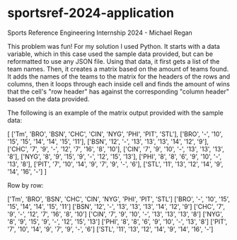 # sportsref-2024-application
 Sports Reference Engineering Internship 2024 - Michael Regan

This problem was fun! For my solution I used Python. It starts with a data variable, which in this case used the sample data provided, but can be reformatted to use any JSON file. Using that data, it first gets a list of the team names. Then, it creates a matrix based on the amount of teams found. It adds the names of the teams to the matrix for the headers of the rows and columns, then it loops through each inside cell and finds the amount of wins that the cell's "row header" has against the corresponding "column header" based on the data provided. 

The following is an example of the matrix output provided with the sample data:

[
    ['Tm', 'BRO', 'BSN', 'CHC', 'CIN', 'NYG', 'PHI', 'PIT', 'STL'], 
    ['BRO', '-', '10', '15', '15', '14', '14', '15', '11'], 
    ['BSN', '12', '-', '13', '13', '13', '14', '12', '9'], 
    ['CHC', '7', '9', '-', '12', '7', '16', '8', '10'], 
    ['CIN', '7', '9', '10', '-', '13', '13', '13', '8'], 
    ['NYG', '8', '9', '15', '9', '-', '12', '15', '13'], 
    ['PHI', '8', '8', '6', '9', '10', '-', '13', '8'], 
    ['PIT', '7', '10', '14', '9', '7', '9', '-', '6'], 
    ['STL', '11', '13', '12', '14', '9', '14', '16', '-']
]

Row by row:

['Tm', 'BRO', 'BSN', 'CHC', 'CIN', 'NYG', 'PHI', 'PIT', 'STL']
['BRO', '-', '10', '15', '15', '14', '14', '15', '11']
['BSN', '12', '-', '13', '13', '13', '14', '12', '9']
['CHC', '7', '9', '-', '12', '7', '16', '8', '10']
['CIN', '7', '9', '10', '-', '13', '13', '13', '8']
['NYG', '8', '9', '15', '9', '-', '12', '15', '13']
['PHI', '8', '8', '6', '9', '10', '-', '13', '8']
['PIT', '7', '10', '14', '9', '7', '9', '-', '6']
['STL', '11', '13', '12', '14', '9', '14', '16', '-']